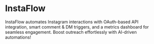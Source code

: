 # InstaFlow
InstaFlow automates Instagram interactions with OAuth-based API integration, smart comment &amp; DM triggers, and a metrics dashboard for seamless engagement. Boost outreach effortlessly with AI-driven automations!
